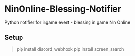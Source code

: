 # NinOnline-Blessing-Notifier
Python notifier for ingame event - blessing in game Nin Online


## Setup
> pip install discord_webhook 
> pip install screen_search 

